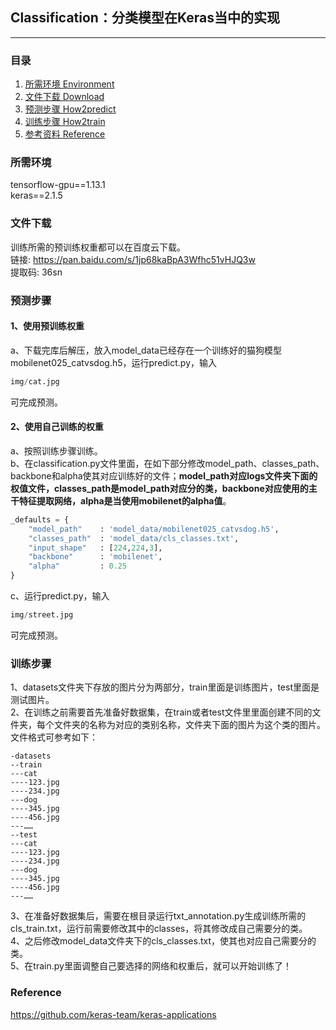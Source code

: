 ## Classification：分类模型在Keras当中的实现
---

### 目录
1. [所需环境 Environment](#所需环境)
2. [文件下载 Download](#文件下载)
3. [预测步骤 How2predict](#预测步骤)
4. [训练步骤 How2train](#训练步骤)
5. [参考资料 Reference](#Reference)

### 所需环境
tensorflow-gpu==1.13.1   
keras==2.1.5  

### 文件下载
训练所需的预训练权重都可以在百度云下载。     
链接: https://pan.baidu.com/s/1jp68kaBpA3Wfhc51vHJQ3w     
提取码: 36sn 

### 预测步骤
#### 1、使用预训练权重
a、下载完库后解压，放入model_data已经存在一个训练好的猫狗模型mobilenet025_catvsdog.h5，运行predict.py，输入  
```python
img/cat.jpg
```
可完成预测。  
#### 2、使用自己训练的权重
a、按照训练步骤训练。  
b、在classification.py文件里面，在如下部分修改model_path、classes_path、backbone和alpha使其对应训练好的文件；**model_path对应logs文件夹下面的权值文件，classes_path是model_path对应分的类，backbone对应使用的主干特征提取网络，alpha是当使用mobilenet的alpha值**。  
```python
_defaults = {
    "model_path"    : 'model_data/mobilenet025_catvsdog.h5',
    "classes_path"  : 'model_data/cls_classes.txt',
    "input_shape"   : [224,224,3],
    "backbone"      : 'mobilenet',
    "alpha"         : 0.25
}
```
c、运行predict.py，输入  
```python
img/street.jpg
```
可完成预测。  

### 训练步骤
1、datasets文件夹下存放的图片分为两部分，train里面是训练图片，test里面是测试图片。  
2、在训练之前需要首先准备好数据集，在train或者test文件里里面创建不同的文件夹，每个文件夹的名称为对应的类别名称，文件夹下面的图片为这个类的图片。文件格式可参考如下：
```
-datasets
--train
---cat
----123.jpg
----234.jpg
---dog
----345.jpg
----456.jpg
---……
--test
---cat
----123.jpg
----234.jpg
---dog
----345.jpg
----456.jpg
---……
```
3、在准备好数据集后，需要在根目录运行txt_annotation.py生成训练所需的cls_train.txt，运行前需要修改其中的classes，将其修改成自己需要分的类。   
4、之后修改model_data文件夹下的cls_classes.txt，使其也对应自己需要分的类。  
5、在train.py里面调整自己要选择的网络和权重后，就可以开始训练了！  

### Reference
https://github.com/keras-team/keras-applications   
